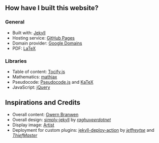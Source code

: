 ## How have I built this website?

### General

- Built with: [Jekyll](https://jekyllrb.com/)
- Hosting service: [GitHub Pages](https://pages.github.com/)
- Domain provider: [Google Domains](https://domains.google/)
- PDF: [LaTeX](https://en.wikibooks.org/wiki/LaTeX)

### Libraries

- Table of content: [Tocify.js](http://gregfranko.com/jquery.tocify.js/)
- Mathematics: [mathjax](https://www.mathjax.org/)
- Pseudocode: [Pseudocode.js](http://www.tatetian.io/pseudocode.js/) and [KaTeX](https://katex.org/)
- JavaScript: [jQuery](https://jquery.com/)

## Inspirations and Credits

- Overall content: [Gwern Branwen](https://www.gwern.net/index)
- Overall design: [simply-jekyll](https://github.com/raghuveerdotnet/simply-jekyll) by _[raghuveerdotnet](https://github.com/raghuveerdotnet)_
- Display image: [Artist](https://steamcommunity.com/id/r4tb0y)
- Deployment for custom plugins: [jekyll-deploy-action](https://github.com/jeffreytse/jekyll-deploy-action) by _[jeffreytse](https://github.com/jeffreytse)_ and _[ThiefMaster](https://github.com/ThiefMaster)_

